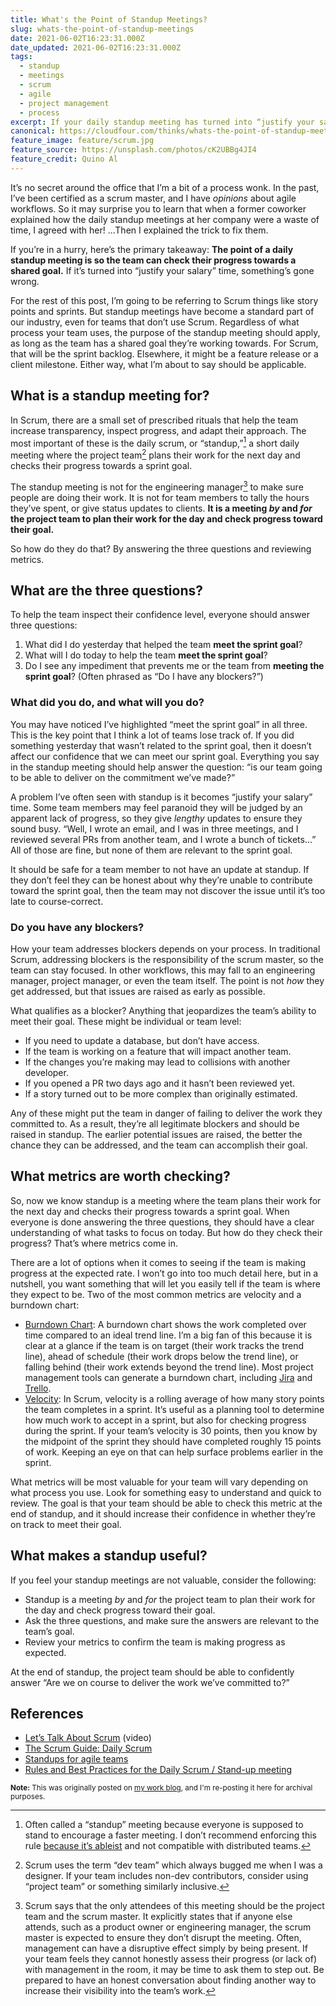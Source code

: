 ```yaml
---
title: What's the Point of Standup Meetings?
slug: whats-the-point-of-standup-meetings
date: 2021-06-02T16:23:31.000Z
date_updated: 2021-06-02T16:23:31.000Z
tags:
  - standup
  - meetings
  - scrum
  - agile
  - project management
  - process
excerpt: If your daily standup meeting has turned into “justify your salary” time, something’s gone wrong.
canonical: https://cloudfour.com/thinks/whats-the-point-of-standup-meetings/
feature_image: feature/scrum.jpg
feature_source: https://unsplash.com/photos/cK2UBBg4JI4
feature_credit: Quino Al
---
```


It’s no secret around the office that I’m a bit of a process wonk. In the past, I’ve been certified as a scrum master, and I have _opinions_ about agile workflows. So it may surprise you to learn that when a former coworker explained how the daily standup meetings at her company were a waste of time, I agreed with her! …Then I explained the trick to fix them.

If you’re in a hurry, here’s the primary takeaway: **The point of a daily standup meeting is so the team can check their progress towards a shared goal.** If it’s turned into “justify your salary” time, something’s gone wrong.

For the rest of this post, I’m going to be referring to Scrum things like story points and sprints. But standup meetings have become a standard part of our industry, even for teams that don’t use Scrum. Regardless of what process your team uses, the purpose of the standup meeting should apply, as long as the team has a shared goal they’re working towards. For Scrum, that will be the sprint backlog. Elsewhere, it might be a feature release or a client milestone. Either way, what I’m about to say should be applicable.

## What is a standup meeting for?

In Scrum, there are a small set of prescribed rituals that help the team increase transparency, inspect progress, and adapt their approach. The most important of these is the daily scrum, or “standup,”[^1] a short daily meeting where the project team[^2] plans their work for the next day and checks their progress towards a sprint goal.

The standup meeting is not for the engineering manager[^3] to make sure people are doing their work. It is not for team members to tally the hours they’ve spent, or give status updates to clients. **It is a meeting _by_ and _for_ the project team to plan their work for the day and check progress toward their goal.**

So how do they do that? By answering the three questions and reviewing metrics.

## What are the three questions?

To help the team inspect their confidence level, everyone should answer three questions:

1. What did I do yesterday that helped the team **meet the sprint goal**?
2. What will I do today to help the team **meet the sprint goal**?
3. Do I see any impediment that prevents me or the team from **meeting the sprint goal**? (Often phrased as “Do I have any blockers?”)

### What did you do, and what will you do?

You may have noticed I’ve highlighted “meet the sprint goal” in all three. This is the key point that I think a lot of teams lose track of. If you did something yesterday that wasn’t related to the sprint goal, then it doesn’t affect our confidence that we can meet our sprint goal. Everything you say in the standup meeting should help answer the question: “is our team going to be able to deliver on the commitment we’ve made?”

A problem I’ve often seen with standup is it becomes “justify your salary” time. Some team members may feel paranoid they will be judged by an apparent lack of progress, so they give _lengthy_ updates to ensure they sound busy. “Well, I wrote an email, and I was in three meetings, and I reviewed several PRs from another team, and I wrote a bunch of tickets…” All of those are fine, but none of them are relevant to the sprint goal.

It should be safe for a team member to not have an update at standup. If they don’t feel they can be honest about why they’re unable to contribute toward the sprint goal, then the team may not discover the issue until it’s too late to course-correct.

### Do you have any blockers?

How your team addresses blockers depends on your process. In traditional Scrum, addressing blockers is the responsibility of the scrum master, so the team can stay focused. In other workflows, this may fall to an engineering manager, project manager, or even the team itself. The point is not _how_ they get addressed, but that issues are raised as early as possible.

What qualifies as a blocker? Anything that jeopardizes the team’s ability to meet their goal. These might be individual or team level:

- If you need to update a database, but don’t have access.
- If the team is working on a feature that will impact another team.
- If the changes you’re making may lead to collisions with another developer.
- If you opened a PR two days ago and it hasn’t been reviewed yet.
- If a story turned out to be more complex than originally estimated.

Any of these might put the team in danger of failing to deliver the work they committed to. As a result, they’re all legitimate blockers and should be raised in standup. The earlier potential issues are raised, the better the chance they can be addressed, and the team can accomplish their goal.

## What metrics are worth checking?

So, now we know standup is a meeting where the team plans their work for the next day and checks their progress towards a sprint goal. When everyone is done answering the three questions, they should have a clear understanding of what tasks to focus on today. But how do they check their progress? That’s where metrics come in.

There are a lot of options when it comes to seeing if the team is making progress at the expected rate. I won’t go into too much detail here, but in a nutshell, you want something that will let you easily tell if the team is where they expect to be. Two of the most common metrics are velocity and a burndown chart:

- [Burndown Chart](https://blog.zenhub.com/tracking-sprint-progress-with-scrum-burndown-charts/): A burndown chart shows the work completed over time compared to an ideal trend line. I’m a big fan of this because it is clear at a glance if the team is on target (their work tracks the trend line), ahead of schedule (their work drops below the trend line), or falling behind (their work extends beyond the trend line). Most project management tools can generate a burndown chart, including [Jira](https://www.atlassian.com/agile/tutorials/burndown-charts) and [Trello](https://blog.trello.com/what-is-a-burndown-chart).
- [Velocity](https://www.atlassian.com/agile/project-management/metrics#:~:text=Velocity): In Scrum, velocity is a rolling average of how many story points the team completes in a sprint. It’s useful as a planning tool to determine how much work to accept in a sprint, but also for checking progress during the sprint. If your team’s velocity is 30 points, then you know by the midpoint of the sprint they should have completed roughly 15 points of work. Keeping an eye on that can help surface problems earlier in the sprint.

What metrics will be most valuable for your team will vary depending on what process you use. Look for something easy to understand and quick to review. The goal is that your team should be able to check this metric at the end of standup, and it should increase their confidence in whether they’re on track to meet their goal.

## What makes a standup useful?

If you feel your standup meetings are not valuable, consider the following:

- Standup is a meeting _by_ and _for_ the project team to plan their work for the day and check progress toward their goal.
- Ask the three questions, and make sure the answers are relevant to the team’s goal.
- Review your metrics to confirm the team is making progress as expected.

At the end of standup, the project team should be able to confidently answer “Are we on course to deliver the work we’ve committed to?”

## References

- [Let’s Talk About Scrum](https://www.youtube.com/watch?v=HdHU3D0QgW8) (video)
- [The Scrum Guide: Daily Scrum](https://scrumguides.org/scrum-guide.html#daily-scrum)
- [Standups for agile teams](https://www.atlassian.com/agile/scrum/standups)
- [Rules and Best Practices for the Daily Scrum / Stand-up meeting](https://scrumguru.wordpress.com/2012/01/31/rules-and-best-practices-for-the-daily-scrum-stand-up-meeting/)

[^1]: Often called a “standup” meeting because everyone is supposed to stand to encourage a faster meeting. I don’t recommend enforcing this rule [because it’s ableist](https://www.panopto.com/blog/the-worst-advice-for-running-more-effective-meetings/) and not compatible with distributed teams.
[^2]: Scrum uses the term “dev team” which always bugged me when I was a designer. If your team includes non-dev contributors, consider using “project team” or something similarly inclusive.
[^3]: Scrum says that the only attendees of this meeting should be the project team and the scrum master. It explicitly states that if anyone else attends, such as a product owner or engineering manager, the scrum master is expected to ensure they don’t disrupt the meeting. Often, management can have a disruptive effect simply by being present. If your team feels they cannot honestly assess their progress (or lack of) with management in the room, it may be time to ask them to step out. Be prepared to have an honest conversation about finding another way to increase their visibility into the team’s work.

<small><strong>Note:</strong> This was originally posted on <a href="https://cloudfour.com/thinks/whats-the-point-of-standup-meetings/">my work blog</a>, and I'm re-posting it here for archival purposes.</small>
